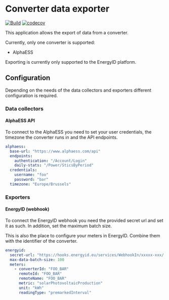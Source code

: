 # Converter data exporter

[![Build](https://github.com/mathiasbosman/alphaess-energyid-proxy/actions/workflows/build.yml/badge.svg)](https://github.com/mathiasbosman/alphaess-energyid-proxy/actions/workflows/build.yml)
[![codecov](https://codecov.io/gh/mathiasbosman/alphaess-energyid-proxy/branch/master/graph/badge.svg?token=VixDPmMsct)](https://codecov.io/gh/mathiasbosman/alphaess-energyid-proxy)

This application allows the export of data from a converter.

Currently, only one converter is supported:

- AlphaESS

Exporting is currently only supported to the EnergyID platform.

## Configuration

Depending on the needs of the data collectors and exporters different configuration is required.

### Data collectors

#### AlphaESS API

To connect to the AlphaESS you need to set your user credentials, the timezone the converter runs in
and the API endpoints.

```yaml
alphaess:
  base-url: "https://www.alphaess.com/api"
  endpoints:
    authentication: "/Account/Login"
    daily-stats: "/Power/SticsByPeriod"
  credentials:
    username: "foo"
    password: "bar"
  timezone: "Europe/Brussels"
```

### Exporters

#### EnergyID (webhook)

To connect the EnergyID webhook you need the provided secret url and set it as such. In addition,
set the maximum batch size.

This is also the place to configure your meters in EnergyID. Combine them with the identifier of the
converter.

````yaml
energyid:
  secret-url: "https://hooks.energyid.eu/services/WebhookIn/xxxxx-xxx/..."
  max-data-batch-size: 100
  meters:
    - converterId: "FOO_BAR"
      remoteId: "FOO_BAR"
      remoteName: "FOO_BAR"
      metric: "solarPhotovoltaicProduction"
      unit: "kWh"
      readingType: "premarkedInterval"
````